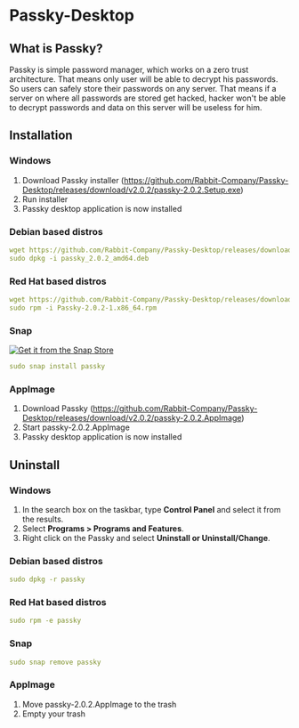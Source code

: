 # Passky-Desktop
## What is Passky?
Passky is simple password manager, which works on a zero trust architecture. That means only user will be able to decrypt his passwords. So users can safely store their passwords on any server. That means if a server on where all passwords are stored get hacked, hacker won't be able to decrypt passwords and data on this server will be useless for him.

## Installation
### Windows
1. Download Passky installer (https://github.com/Rabbit-Company/Passky-Desktop/releases/download/v2.0.2/passky-2.0.2.Setup.exe)
2. Run installer
3. Passky desktop application is now installed
### Debian based distros
```yaml
wget https://github.com/Rabbit-Company/Passky-Desktop/releases/download/v2.0.2/passky_2.0.2_amd64.deb
sudo dpkg -i passky_2.0.2_amd64.deb
```
### Red Hat based distros
```yaml
wget https://github.com/Rabbit-Company/Passky-Desktop/releases/download/v2.0.2/Passky-2.0.2-1.x86_64.rpm
sudo rpm -i Passky-2.0.2-1.x86_64.rpm
```
### Snap
[![Get it from the Snap Store](https://snapcraft.io/static/images/badges/en/snap-store-black.svg)](https://snapcraft.io/passky)
```yaml
sudo snap install passky
```
### AppImage
1. Download Passky (https://github.com/Rabbit-Company/Passky-Desktop/releases/download/v2.0.2/passky-2.0.2.AppImage)
2. Start passky-2.0.2.AppImage
3. Passky desktop application is now installed
## Uninstall
### Windows
1. In the search box on the taskbar, type **Control Panel** and select it from the results.
2. Select **Programs > Programs and Features**.
3. Right click on the Passky and select **Uninstall or Uninstall/Change**.
### Debian based distros
```yaml
sudo dpkg -r passky
```
### Red Hat based distros
```yaml
sudo rpm -e passky
```
### Snap
```yaml
sudo snap remove passky
```
### AppImage
1. Move passky-2.0.2.AppImage to the trash
2. Empty your trash
